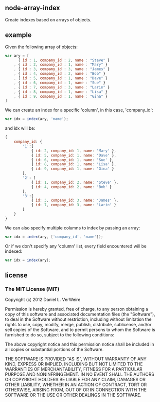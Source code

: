 node-array-index
----------------

Create indexes based on arrays of objects. 


example
-------

Given the following array of objects:

```javascript
var ary = [
	  { id : 1, company_id : 2, name : "Steve" }
	, { id : 2, company_id : 1, name : "Mary" }
	, { id : 3, company_id : 3, name : "James" }
	, { id : 4, company_id : 2, name : "Bob" }
	, { id : 5, company_id : 1, name : "Dave" }
	, { id : 6, company_id : 1, name : "Sue" }
	, { id : 7, company_id : 3, name : "Larin" }
	, { id : 8, company_id : 1, name : "Lisa" }
	, { id : 9, company_id : 1, name : "Gina" }
]
```

We can create an index for a specific 'column', in this case, 'company_id':

```javascript
var idx = index(ary, 'name');
```

and idx will be:

```javascript
{
	company_id: {
		'1':[
			{ id: 2, company_id: 1, name: 'Mary' },
			{ id: 5, company_id: 1, name: 'Dave' },
			{ id: 6, company_id: 1, name: 'Sue' },
			{ id: 8, company_id: 1, name: 'Lisa' },
			{ id: 9, company_id: 1, name: 'Gina' }
		],
		'2': [
			{ id: 1, company_id: 2, name: 'Steve' },
			{ id: 4, company_id: 2, name: 'Bob' }
		],
		'3':[
			{ id: 3, company_id: 3, name: 'James' },
			{ id: 7, company_id: 3, name: 'Larin' }
		]
	}
}

```

We can also specify multiple columns to index by passing an array:

```javascript
var idx = index(ary, ['company_id', 'name']);
```

Or if we don't specify any 'column' list, every field encountered will be indexed:

```javascript
var idx = index(ary);
```


license
----------

### The MIT License (MIT)


Copyright (c) 2012 Daniel L. VerWeire

Permission is hereby granted, free of charge, to any person obtaining
a copy of this software and associated documentation files (the
"Software"), to deal in the Software without restriction, including
without limitation the rights to use, copy, modify, merge, publish,
distribute, sublicense, and/or sell copies of the Software, and to
permit persons to whom the Software is furnished to do so, subject to
the following conditions:

The above copyright notice and this permission notice shall be
included in all copies or substantial portions of the Software.

THE SOFTWARE IS PROVIDED "AS IS", WITHOUT WARRANTY OF ANY KIND,
EXPRESS OR IMPLIED, INCLUDING BUT NOT LIMITED TO THE WARRANTIES OF
MERCHANTABILITY, FITNESS FOR A PARTICULAR PURPOSE AND NONINFRINGEMENT.
IN NO EVENT SHALL THE AUTHORS OR COPYRIGHT HOLDERS BE LIABLE FOR ANY
CLAIM, DAMAGES OR OTHER LIABILITY, WHETHER IN AN ACTION OF CONTRACT,
TORT OR OTHERWISE, ARISING FROM, OUT OF OR IN CONNECTION WITH THE
SOFTWARE OR THE USE OR OTHER DEALINGS IN THE SOFTWARE.